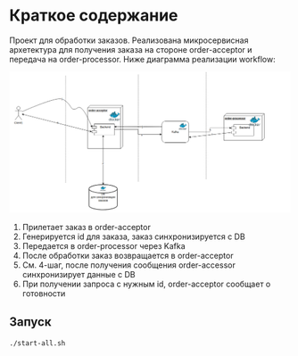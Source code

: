 # Краткое содержание

Проект для обработки заказов. Реализована микросервисная архетектура для получения заказа на стороне order-acceptor и
передача на order-processor. Ниже диаграмма реализации workflow:

![img.png](img.png)

1) Прилетает заказ в order-acceptor
2) Генерируется id для заказа, заказ синхронизируется с DB
3) Передается в order-processor через Kafka
4) После обработки заказ возвращается в order-acceptor
5) См. 4-шаг, после получения сообщения order-accessor синхронизирует данные с DB
6) При получении запроса с нужным id, order-acceptor сообщает о готовности


## Запуск

```aiignore
./start-all.sh
```